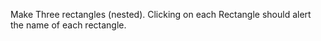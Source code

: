 Make Three rectangles (nested). 
Clicking on each Rectangle should alert the name of each rectangle.